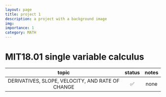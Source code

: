 ```yaml
---
layout: page
title: project 1
description: a project with a background image
img: 
importance: 1
category: MATH
---
```


# MIT18.01 single variable calculus

| topic | status | notes |
| :-----: | :-----: | :-------: |
| DERIVATIVES, SLOPE, VELOCITY, AND RATE OF CHANGE |   ✅   |   none   | 
